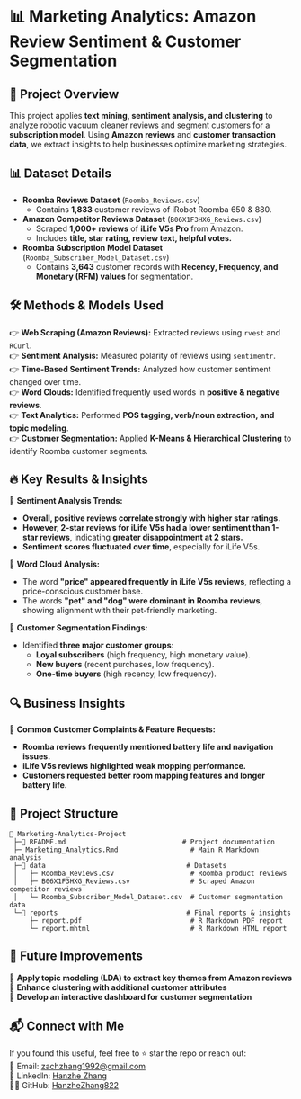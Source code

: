 # 📊 Marketing Analytics: Amazon Review Sentiment & Customer Segmentation  

## 🚀 Project Overview  
This project applies **text mining, sentiment analysis, and clustering** to analyze robotic vacuum cleaner reviews and segment customers for a **subscription model**. Using **Amazon reviews** and **customer transaction data**, we extract insights to help businesses optimize marketing strategies.

## 📊 Dataset Details  
- **Roomba Reviews Dataset** (`Roomba_Reviews.csv`)  
  - Contains **1,833** customer reviews of iRobot Roomba 650 & 880.  
- **Amazon Competitor Reviews Dataset** (`B06X1F3HXG_Reviews.csv`)  
  - Scraped **1,000+ reviews** of **iLife V5s Pro** from Amazon.  
  - Includes **title, star rating, review text, helpful votes.**  
- **Roomba Subscription Model Dataset** (`Roomba_Subscriber_Model_Dataset.csv`)  
  - Contains **3,643** customer records with **Recency, Frequency, and Monetary (RFM) values** for segmentation.

## 🛠️ Methods & Models Used  
👉 **Web Scraping (Amazon Reviews):** Extracted reviews using `rvest` and `RCurl`.  
👉 **Sentiment Analysis:** Measured polarity of reviews using `sentimentr`.  
👉 **Time-Based Sentiment Trends:** Analyzed how customer sentiment changed over time.  
👉 **Word Clouds:** Identified frequently used words in **positive & negative reviews**.  
👉 **Text Analytics:** Performed **POS tagging, verb/noun extraction, and topic modeling**.  
👉 **Customer Segmentation:** Applied **K-Means & Hierarchical Clustering** to identify Roomba customer segments.  

## 🔥 Key Results & Insights  
📌 **Sentiment Analysis Trends:**
- **Overall, positive reviews correlate strongly with higher star ratings.**
- **However, 2-star reviews for iLife V5s had a lower sentiment than 1-star reviews**, indicating **greater disappointment at 2 stars.**
- **Sentiment scores fluctuated over time**, especially for iLife V5s.

📌 **Word Cloud Analysis:**
- The word **"price" appeared frequently in iLife V5s reviews**, reflecting a price-conscious customer base.
- The words **"pet" and "dog" were dominant in Roomba reviews**, showing alignment with their pet-friendly marketing.

📌 **Customer Segmentation Findings:**
- Identified **three major customer groups**:
  - **Loyal subscribers** (high frequency, high monetary value).
  - **New buyers** (recent purchases, low frequency).
  - **One-time buyers** (high recency, low frequency).

## 🔍 Business Insights  
📌 **Common Customer Complaints & Feature Requests:**
- **Roomba reviews frequently mentioned battery life and navigation issues.**
- **iLife V5s reviews highlighted weak mopping performance.**
- **Customers requested better room mapping features and longer battery life.**

## 📂 Project Structure  
```
📂 Marketing-Analytics-Project  
 ├─📝 README.md                             # Project documentation  
 ├─ Marketing_Analytics.Rmd                  # Main R Markdown analysis   
 ├─📂 data                                   # Datasets  
 │   ├─ Roomba_Reviews.csv                   # Roomba product reviews  
 │   ├─ B06X1F3HXG_Reviews.csv               # Scraped Amazon competitor reviews  
 │   └─ Roomba_Subscriber_Model_Dataset.csv  # Customer segmentation data   
 └─📂 reports                                # Final reports & insights
     ├─ report.pdf                           # R Markdown PDF report
     └─ report.mhtml                         # R Markdown HTML report
```

## 📌 Future Improvements  
🚀 **Apply topic modeling (LDA) to extract key themes from Amazon reviews**  
🚀 **Enhance clustering with additional customer attributes**  
🚀 **Develop an interactive dashboard for customer segmentation**  

## 📬 Connect with Me  
If you found this useful, feel free to ⭐ star the repo or reach out:  
📧 Email: zachzhang1992@gmail.com  
💼 LinkedIn: [Hanzhe Zhang](https://www.linkedin.com/in/hanzhezhang)  
👨‍💻 GitHub: [HanzheZhang822](https://hanzhezhang822.github.io)  
